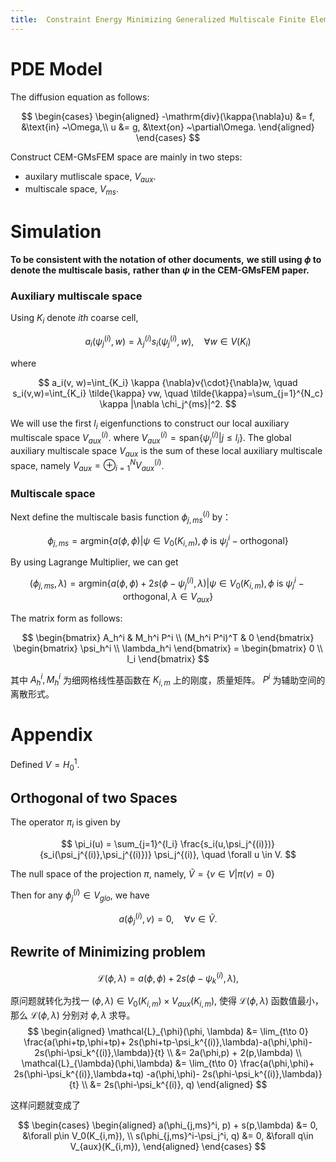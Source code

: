 ```yaml
---
title:	Constraint Energy Minimizing Generalized Multiscale Finite Element Method to solve Diffusion Equation
---
```


# PDE Model

The diffusion equation as follows:

$$
\begin{cases}
\begin{aligned}
-\mathrm{div}(\kappa{\nabla}u) &= f,
&\text{in} ~\Omega,\\
u &= g, &\text{on} ~\partial\Omega.
\end{aligned}
\end{cases}
$$

Construct CEM-GMsFEM space are mainly in two steps:

- auxilary mutliscale space, $V_{aux}$.
- multiscale space, $V_{ms}$.

# Simulation

**To be consistent with the notation of other documents,** 
**we still using $\phi$ to denote the multiscale basis,** 
**rather than $\psi$ in the CEM-GMsFEM paper.**

### Auxiliary multiscale space

Using $K_i$ denote $ith$ coarse cell,

$$
a_i(\psi_j^{(i)}, w) = 
\lambda_j^{(i)} s_i(\psi_j^{(i)}, w),
\quad \forall w \in V(K_i)
$$

where

$$
a_i(v, w)=\int_{K_i} \kappa
{\nabla}v{\cdot}{\nabla}w, \quad
s_i(v,w)=\int_{K_i} \tilde{\kappa} vw, 
\quad
\tilde{\kappa}=\sum_{j=1}^{N_c} \kappa
|\nabla \chi_j^{ms}|^2.
$$

We will use the first $l_i$ eigenfunctions to construct our local auxiliary 
multiscale space $V_{aux}^{(i)}$. where 
$V_{aux}^{(i)}=\mathrm{span}\{\psi_j^{(i)}|j\le l_i\}$.
The global auxiliary multiscale space $V_{aux}$ is the sum of these local 
auxiliary multiscale space, namely 
$V_{aux}=\oplus_{i=1}^N V_{aux}^{(i)}$.

### Multiscale space

Next define the multiscale basis function $\phi_{j,ms}^{(i)}$ by：

$$
\phi_{j,ms} =  \mathrm{argmin}
\{a(\phi,\phi) | \psi \in V_0(K_{i,m}),
\phi ~\text{is}~ \psi_j^i-\text{orthogonal} \}
$$

By using Lagrange Multiplier, we can get 

$$
(\phi_{j,ms}, \lambda) =  \mathrm{argmin}
\{a(\phi,\phi) + 2s(\phi-\psi_j^{(i)}, \lambda) 
| \psi \in V_0(K_{i,m}),
\phi ~\text{is}~ \psi_j^i-\text{orthogonal}, 
\lambda \in V_{aux} \}
$$


The matrix form as follows:

$$
\begin{bmatrix}
A_h^i & M_h^i P^i \\
(M_h^i P^i)^T & 0
\end{bmatrix}
\begin{bmatrix}
\psi_h^i \\ \lambda_h^i
\end{bmatrix} = 
\begin{bmatrix}
 0 \\ I_i
\end{bmatrix}
$$

其中 $A_h^i, M_h^i$ 为细网格线性基函数在 $K_{i,m}$ 上的刚度，质量矩阵。
$P^i$ 为辅助空间的离散形式。

# Appendix

Defined $V=H_0^1.$

## Orthogonal of two Spaces

The operator $\pi_i$ is given by

$$
\pi_i(u) = \sum_{j=1}^{l_i} 
\frac{s_i(u,\psi_j^{(i)})}{s_i(\psi_j^{(i)},\psi_j^{(i)})}
\psi_j^{(i)}, \quad \forall u \in V.
$$

The null space of the projection $\pi$, namely, $\tilde{V}=\{v\in V| \pi(v)=0\}$

Then for any $\phi_j^{(i)}\in V_{glo}$, we have 

$$
a(\phi_j^{(i)}, v)=0, \quad \forall v\in \tilde{V}.
$$

## Rewrite of Minimizing problem

$$
\mathcal{L}(\phi, \lambda) = 
a(\phi, \phi)+2s(\phi-\psi_k^{(i)}, \lambda),
$$

原问题就转化为找一 
$(\phi, \lambda) \in V_0(K_{i,m}) \times V_{aux}(K_{i,m}),$ 使得
$\mathcal{L}(\phi, \lambda)$ 函数值最小，
那么 $\mathcal{L}(\phi, \lambda)$ 分别对 $\phi, \lambda$ 求导。
$$
\begin{aligned}
\mathcal{L}_{\phi}(\phi, \lambda) &= 
\lim_{t\to 0} \frac{a(\phi+tp,\phi+tp)+
2s(\phi+tp-\psi_k^{(i)},\lambda)-a(\phi,\phi)-
2s(\phi-\psi_k^{(i)},\lambda)}{t} \\
&= 2a(\phi,p) + 2(p,\lambda) \\
\mathcal{L}_{\lambda}(\phi,\lambda) &= 
\lim_{t\to 0}
\frac{a(\phi,\phi)+
2s(\phi-\psi_k^{(i)},\lambda+tq)
-a(\phi,\phi)-
2s(\phi-\psi_k^{(i)},\lambda)}{t} \\
&= 2s(\phi-\psi_k^{(i)}, q)
\end{aligned}
$$

这样问题就变成了

$$
\begin{cases}
\begin{aligned}
a(\phi_{j,ms}^i, p) + s(p,\lambda) &= 0,
&\forall p\in V_0(K_{i,m}), \\
s(\phi_{j,ms}^i-\psi_j^i, q) &= 0,
&\forall q\in V_{aux}(K_{i,m}),
\end{aligned}
\end{cases}
$$